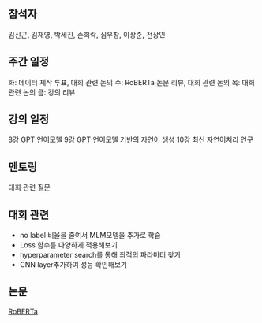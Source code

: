 ## 참석자
김신곤, 김재영, 박세진, 손희락, 심우창, 이상준, 전상민

## 주간 일정
화: 데이터 제작 투표, 대회 관련 논의
수: RoBERTa 논문 리뷰, 대회 관련 논의
목: 대회 관련 논의
금: 강의 리뷰

## 강의 일정
8강 GPT 언어모델
9강 GPT 언어모델 기반의 자연어 생성
10강 최신 자연어처리 연구

## 멘토링
대회 관련 질문

## 대회 관련
- no label 비율을 줄여서 MLM모델을 추가로 학습
- Loss 함수를 다양하게 적용해보기
- hyperparameter search를 통해 최적의 파라미터 찾기
- CNN layer추가하여 성능 확인해보기


## 논문
[RoBERTa](https://arxiv.org/pdf/1907.11692.pdf)
